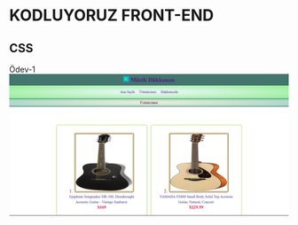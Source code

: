 # KODLUYORUZ FRONT-END
## CSS
Ödev-1
![Project Screenshot](https://github.com/VedatTurkkal/odev-1/blob/main/img/favicon_io/Ekran%20g%C3%B6r%C3%BCnt%C3%BCs%C3%BC%202024-01-28%20184317.png)
